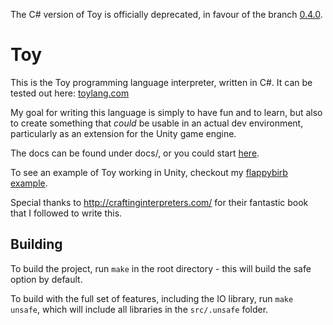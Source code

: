 The C# version of Toy is officially deprecated, in favour of the branch [0.4.0](https://github.com/Ratstail91/Toy/tree/0.4.0).

# Toy

This is the Toy programming language interpreter, written in C#. It can be tested out here: [toylang.com](https://www.toylang.com)

My goal for writing this language is simply to have fun and to learn, but also to create something that *could* be usable in an actual dev environment, particularly as an extension for the Unity game engine.

The docs can be found under docs/, or you could start [here](docs/reference_language.md).

To see an example of Toy working in Unity, checkout my [flappybirb example](https://github.com/Ratstail91/flappybirb).

Special thanks to http://craftinginterpreters.com/ for their fantastic book that I followed to write this.

## Building

To build the project, run `make` in the root directory - this will build the safe option by default.

To build with the full set of features, including the IO library, run `make unsafe`, which will include all libraries in the `src/.unsafe` folder.

